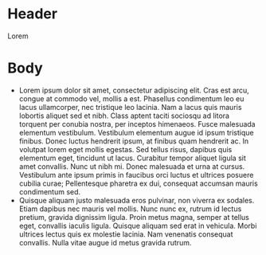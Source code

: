 # Header

Lorem

# Body

* Lorem ipsum dolor sit amet, consectetur adipiscing elit.
  Cras est arcu, congue at commodo vel, mollis a est.
  Phasellus condimentum leo eu lacus ullamcorper, nec tristique leo lacinia.
  Nam a lacus quis mauris lobortis aliquet sed et nibh.
  Class aptent taciti sociosqu ad litora torquent per conubia nostra, per inceptos himenaeos.
  Fusce malesuada elementum vestibulum.
  Vestibulum elementum augue id ipsum tristique finibus.
  Donec luctus hendrerit ipsum, at finibus quam hendrerit ac.
  In volutpat lorem eget mollis egestas.
  Sed tellus risus, dapibus quis elementum eget, tincidunt ut lacus.
  Curabitur tempor aliquet ligula sit amet convallis.
  Nunc ut nibh mi.
  Donec malesuada et urna at cursus.
  Vestibulum ante ipsum primis in faucibus orci luctus et ultrices posuere cubilia curae; Pellentesque pharetra ex dui, consequat accumsan mauris condimentum sed.
* Quisque aliquam justo malesuada eros pulvinar, non viverra ex sodales.
  Etiam dapibus nec mauris vel mollis.
  Nunc nunc ex, rutrum id lectus pretium, gravida dignissim ligula.
  Proin metus magna, semper at tellus eget, convallis iaculis ligula.
  Quisque aliquam sed erat in vehicula.
  Morbi ultrices lectus quis ex molestie lacinia.
  Nam venenatis consequat convallis.
  Nulla vitae augue id metus gravida rutrum.
